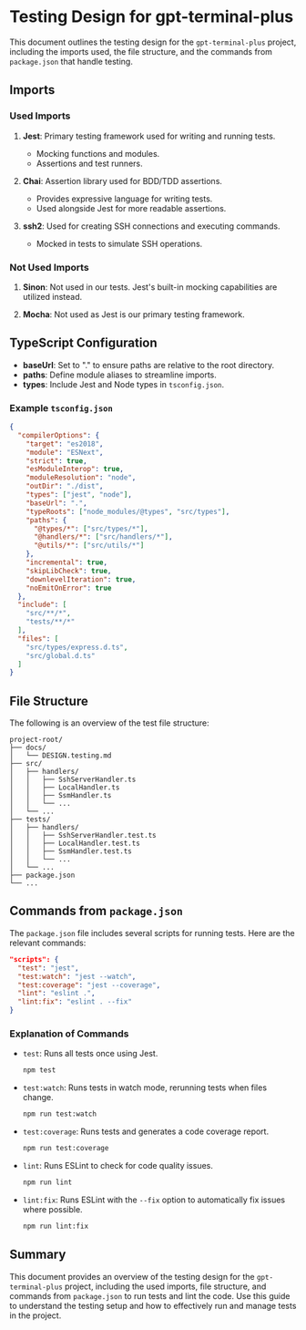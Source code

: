 # Testing Design for gpt-terminal-plus

This document outlines the testing design for the `gpt-terminal-plus` project, including the imports used, the file structure, and the commands from `package.json` that handle testing.

## Imports

### Used Imports

1. **Jest**: Primary testing framework used for writing and running tests.
   - Mocking functions and modules.
   - Assertions and test runners.
   
2. **Chai**: Assertion library used for BDD/TDD assertions.
   - Provides expressive language for writing tests.
   - Used alongside Jest for more readable assertions.
   
3. **ssh2**: Used for creating SSH connections and executing commands.
   - Mocked in tests to simulate SSH operations.

### Not Used Imports

1. **Sinon**: Not used in our tests. Jest's built-in mocking capabilities are utilized instead.
   
2. **Mocha**: Not used as Jest is our primary testing framework.

## TypeScript Configuration

- **baseUrl**: Set to "." to ensure paths are relative to the root directory.
- **paths**: Define module aliases to streamline imports.
- **types**: Include Jest and Node types in `tsconfig.json`.

### Example `tsconfig.json`

```json
{
  "compilerOptions": {
    "target": "es2018",
    "module": "ESNext",
    "strict": true,
    "esModuleInterop": true,
    "moduleResolution": "node",
    "outDir": "./dist",
    "types": ["jest", "node"],
    "baseUrl": ".",
    "typeRoots": ["node_modules/@types", "src/types"],
    "paths": {
      "@types/*": ["src/types/*"],
      "@handlers/*": ["src/handlers/*"],
      "@utils/*": ["src/utils/*"]
    },
    "incremental": true,
    "skipLibCheck": true,
    "downlevelIteration": true,
    "noEmitOnError": true
  },
  "include": [
    "src/**/*",
    "tests/**/*"
  ],
  "files": [
    "src/types/express.d.ts",
    "src/global.d.ts"
  ]
}
```

## File Structure

The following is an overview of the test file structure:

```
project-root/
├── docs/
│   └── DESIGN.testing.md
├── src/
│   ├── handlers/
│   │   ├── SshServerHandler.ts
│   │   ├── LocalHandler.ts
│   │   ├── SsmHandler.ts
│   │   └── ...
│   └── ...
├── tests/
│   ├── handlers/
│   │   ├── SshServerHandler.test.ts
│   │   ├── LocalHandler.test.ts
│   │   ├── SsmHandler.test.ts
│   │   └── ...
│   └── ...
├── package.json
└── ...
```

## Commands from `package.json`

The `package.json` file includes several scripts for running tests. Here are the relevant commands:

```json
"scripts": {
  "test": "jest",
  "test:watch": "jest --watch",
  "test:coverage": "jest --coverage",
  "lint": "eslint .",
  "lint:fix": "eslint . --fix"
}
```

### Explanation of Commands

- `test`: Runs all tests once using Jest.

  ```bash
  npm test
  ```

- `test:watch`: Runs tests in watch mode, rerunning tests when files change.

  ```bash
  npm run test:watch
  ```

- `test:coverage`: Runs tests and generates a code coverage report.

  ```bash
  npm run test:coverage
  ```

- `lint`: Runs ESLint to check for code quality issues.

  ```bash
  npm run lint
  ```

- `lint:fix`: Runs ESLint with the `--fix` option to automatically fix issues where possible.

  ```bash
  npm run lint:fix
  ```

## Summary

This document provides an overview of the testing design for the `gpt-terminal-plus` project, including the used imports, file structure, and commands from `package.json` to run tests and lint the code. Use this guide to understand the testing setup and how to effectively run and manage tests in the project.
